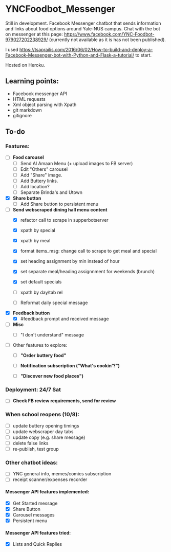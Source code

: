 # YNCFoodbot_Messenger
Still in development.
Facebook Messenger chatbot that sends information and links about food options around Yale-NUS campus. 
Chat with the bot on messenger at this page: https://www.facebook.com/YNC-Foodbot-979027202238929/ (currently not available as it is has not been published). 

I used https://tsaprailis.com/2016/06/02/How-to-build-and-deploy-a-Facebook-Messenger-bot-with-Python-and-Flask-a-tutorial/ to start. 

Hosted on Heroku. 

## Learning points:

- Facebook messenger API
- HTML requests
- Xml object parsing with Xpath
- git markdown
- gitignore

## To-do
### Features:
- [ ] **Food carousel**
    - [ ] Send Al Amaan Menu (+ upload images to FB server)
    - [ ] Edit "Others" carousel
    - [ ] Add "Share" image.
    - [ ] Add Buttery links.
    - [ ] Add location?
    - [ ] Separate Brinda's and Utown

- [X] **Share button**
    - [ ] Add Share button to persistent menu

- [ ] **Send webscraped dining hall menu content**
    - [X] refactor call to scrape in supperbotserver
    - [X] xpath by special
    - [X] xpath by meal
    - [X] format items_msg: change call to scrape to get meal and special
    - [X] set heading assignment by min instead of hour
    - [X] set separate meal/heading assignnment for weekends (brunch)
    - [X] set default specials
    - [ ] xpath by day/tab rel
    - [ ] Reformat daily special message


- [X] **Feedback button**
    - [X] #feedback prompt and received message

- [ ] **Misc**
    - [ ] "I don't understand" message


- [ ] Other features to explore:
    - [ ] **"Order buttery food"**
    - [ ] **Notification subscription ("What's cookin'?")**
    - [ ] **"Discover new food places")**


### Deployment: 24/7 Sat
- [ ] **Check FB review requirements, send for review**

### When school reopens (10/8):

- [ ] update buttery opening timings
- [ ] update webscraper day tabs
- [ ] update copy (e.g. share message)
- [ ] delete false links
- [ ] re-publish, test group

### Other chatbot ideas:
- [ ] YNC general info, memes/comics subscription
- [ ] receipt scanner/expenses recorder

#### Messenger API features implemented:
- [X] Get Started message
- [X] Share Button
- [X] Carousel messages
- [X] Persistent menu

#### Messenger API features tried:
- [X] Lists and Quick Replies
